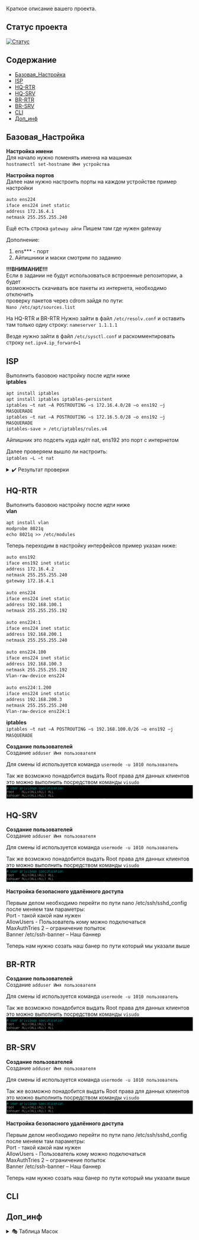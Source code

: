 Краткое описание вашего проекта.

## Статус проекта

[![Статус](https://img.shields.io/badge/статус-активный-brightgreen)](ссылка_на_статус)

## Содержание

- [Базовая_Настройка](#Базовая_Настройка)
- [ISP](#ISP)
- [HQ-RTR](#HQ-RTR)
- [HQ-SRV](#HQ-SRV)
- [BR-RTR](#BR-RTR)
- [BR-SRV](#BR-SRV)
- [CLI](#CLI)
- [Доп_инф](#Доп_инф)

## Базовая_Настройка
<b>Настройка имени</b>  
Для начало нужно поменять именна на машинах   
`hostnamectl set-hostname Имя устройства`  

    
<b>Настройка портов</b>  
Далее нам нужно настроить порты на каждом устройстве пример настройки  
```
auto ens224  
iface ens224 inet static  
address 172.16.4.1  
netmask 255.255.255.240
```  
Ещё есть строка `gateway айпи` Пишем там где нужен gateway  
  
Дополнение:
  
1. ens*** - порт  
2. Айпишники и маски смотрим по заданию
  
<b>!!!ВНИМАНИЕ!!!</b>  
Если в задании не будут использоваться встроенные репозитории, а будет  
возможность скачивать все пакеты из интернета, необходимо отключить  
проверку пакетов через cdrom зайдя по пути:  
`Nano /etc/apt/sources.list`  

На HQ-RTR и BR-RTR Нужно зайти в файл `/etc/resolv.conf` и оставить там только одну строку: `nameserver 1.1.1.1`

Везде нужно зайти в файл `/etc/sysctl.conf` и раскомментировать строку `net.ipv4.ip_forward=1`

## ISP  

Выполнить базовою настройку после идти ниже  
<b>iptables</b>  
```
apt install iptables  
apt install iptables iptables-persistent  
iptables –t nat –A POSTROUTING –s 172.16.4.0/28 –o ens192 –j MASQUERADE  
iptables –t nat –A POSTROUTING –s 172.16.5.0/28 –o ens192 –j MASQUERADE  
iptables-save > /etc/iptables/rules.v4  
```
  
Айпишник это подсеть куда идёт nat, ens192 это порт с интернетом  

Далее проверяем вышло ли настроить:  
`iptables –L –t nat` 
<details>
<summary>✔️ Результат проверки</summary>

Здесь находится ваш текст, который будет скрыт до тех пор, пока пользователь не нажмет на заголовок.

</details>  

## HQ-RTR  

Выполнить базовою настройку после идти ниже  
<b>vlan</b>  
```
apt install vlan
modprobe 8021q
echo 8021q >> /etc/modules  
```
Теперь переходим в настройку интерфейсов пример указан ниже:  
```
auto ens192  
iface ens192 inet static  
address 172.16.4.2  
netmask 255.255.255.240  
gateway 172.16.4.1  
  
auto ens224  
iface ens224 inet static  
address 192.168.100.1  
netmask 255.255.255.192  
  
auto ens224:1  
iface ens224 inet static  
address 192.168.200.1  
netmask 255.255.255.240  

auto ens224.100  
iface ens224 inet static  
address 192.168.100.3  
netmask 255.255.255.192  
Vlan-raw-device ens224  
  
auto ens224:1.200  
iface ens224 inet static  
address 192.168.200.3  
netmask 255.255.255.240  
Vlan-raw-device ens224:1
```
  
<b>iptables</b>  
`iptables –t nat –A POSTROUTING –s 192.168.100.0/26 –o ens192 –j MASQUERADE`  
  
<b>Создание пользователей</b>  
Создание 
`adduser Имя пользователя`  
  
Для смены id используется команда `usermode -u 1010 пользователь`  
  
Так же возможно понадобится выдать Root права для данных клиентов это можно выполнить 
посредством команды `visudo`  
![user_root](user_root.png)

## HQ-SRV  

<b>Создание пользователей</b>  
Создание 
`adduser Имя пользователя`  
  
Для смены id используется команда `usermode -u 1010 пользователь`  
  
Так же возможно понадобится выдать Root права для данных клиентов это можно выполнить 
посредством команды `visudo`  
![user_root](user_root.png)  
  
<b>Настройка безопасного удалённого доступа</b>  
  
Первым делом необходимо перейти по пути nano /etc/ssh/sshd_config после меняем там параметры:  
Port - такой какой нам нужен  
AllowUsers - Пользователь кому можно подключаться  
MaxAuthTries 2 – ограничение попыток  
Banner /etc/ssh-banner – Наш баннер  
  
Теперь нам нужно созать наш банер по пути который мы указали выше
## BR-RTR  

<b>Создание пользователей</b>  
Создание 
`adduser Имя пользователя`  
  
Для смены id используется команда `usermode -u 1010 пользователь`  
  
Так же возможно понадобится выдать Root права для данных клиентов это можно выполнить 
посредством команды `visudo`  
![user_root](user_root.png)  

## BR-SRV  

<b>Создание пользователей</b>  
Создание 
`adduser Имя пользователя`  
  
Для смены id используется команда `usermode -u 1010 пользователь`  
  
Так же возможно понадобится выдать Root права для данных клиентов это можно выполнить 
посредством команды `visudo`  
![user_root](user_root.png)  
  
<b>Настройка безопасного удалённого доступа</b>  
  
Первым делом необходимо перейти по пути nano /etc/ssh/sshd_config после меняем там параметры:  
Port - такой какой нам нужен  
AllowUsers - Пользователь кому можно подключаться  
MaxAuthTries 2 – ограничение попыток  
Banner /etc/ssh-banner – Наш баннер  
  
Теперь нам нужно созать наш банер по пути который мы указали выше  
## CLI

## Доп_инф
<details>
<summary>🎭 Таблица Масок</summary>

![Логотип проекта](Безымянный.png)

</details>  

